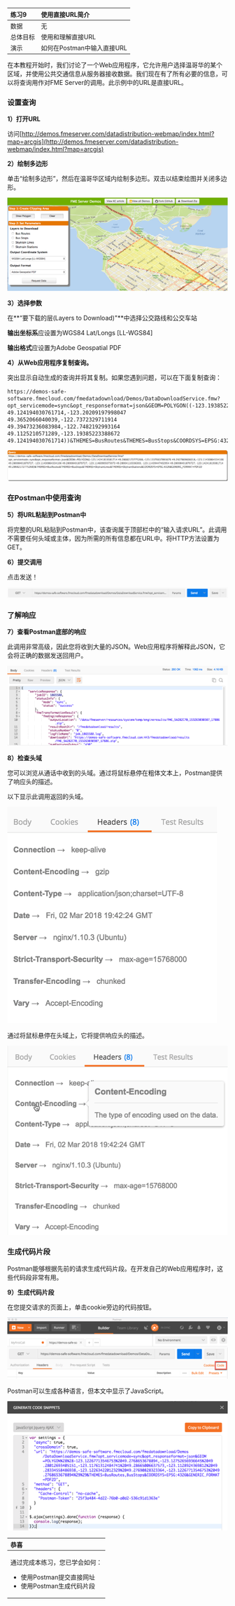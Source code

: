 |  练习9 |  使用直接URL简介 |
| :--- | :--- |
| 数据 | 无 |
| 总体目标 |  使用和理解直接URL |
| 演示 |  如何在Postman中输入直接URL |

在本教程开始时，我们讨论了一个Web应用程序，它允许用户选择温哥华的某个区域，并使用公共交通信息从服务器接收数据。我们现在有了所有必要的信息，可以将查询用作对FME Server的调用。此示例中的URL是直接URL。

### 设置查询

  
 **1）打开URL**

访问[http://demos.fmeserver.com/datadistribution-webmap/index.html?map=arcgis](http://demos.fmeserver.com/datadistribution-webmap/index.html?map=arcgis)

  
 **2）绘制多边形**

单击“绘制多边形”，然后在温哥华区域内绘制多边形。双击以结束绘图并关闭多边形。

[![](../.gitbook/assets/image5.1.1.webappsetup.png)](https://github.com/xuhengxx/FMETraining-1/tree/b47e2c2ddcf98cce07f6af233242f0087d2d374d/FMESERVER_RESTAPI5WebServices/Images/image5.1.1.WebAppSetUp.png)

  
 **3）选择参数**

在**“要下载的层\(Layers to Download\)"**中选择公交路线和公交车站

**输出坐标系**应设置为WGS84 Lat/Longs \[LL-WGS84\]

**输出格式**应设置为Adobe Geospatial PDF

  
 **4）从Web应用程序复制查询。**

突出显示自动生成的查询并将其复制。如果您遇到问题，可以在下面复制查询：

```text
https://demos-safe-software.fmecloud.com/fmedatadownload/Demos/DataDownloadService.fmw?opt_servicemode=sync&opt_responseformat=json&GEOM=POLYGON((-123.19385223388672 49.124194030761714,-123.20209197998047 49.3652066040039,-122.7372329711914 49.39473236083984,-122.7482192993164 49.1125210571289,-123.19385223388672 49.124194030761714))&THEMES=BusRoutes&THEMES=BusStops&COORDSYS=EPSG:4326&GENERIC_FORMAT=PDF2D
```

[![](../.gitbook/assets/image5.1.2.query.png)](https://github.com/xuhengxx/FMETraining-1/tree/b47e2c2ddcf98cce07f6af233242f0087d2d374d/FMESERVER_RESTAPI5WebServices/Images/image5.1.2.Query.png)

### 在Postman中使用查询

  
 **5）将URL粘贴到Postman中**

将完整的URL粘贴到Postman中，该查询属于顶部栏中的“输入请求URL”。此调用不需要任何头域或主体，因为所需的所有信息都在URL中。将HTTP方法设置为GET。

  
 **6）提交调用**

点击发送！

[![](../.gitbook/assets/image5.1.3.submitquery.png)](https://github.com/xuhengxx/FMETraining-1/tree/b47e2c2ddcf98cce07f6af233242f0087d2d374d/FMESERVER_RESTAPI5WebServices/Images/image5.1.3.SubmitQuery.png)

### 了解响应

  
 **7）查看Postman底部的响应**

此调用非常高级，因此您将收到大量的JSON。Web应用程序将解释此JSON，它会将正确的数据发送回用户。

[![](../.gitbook/assets/image5.1.3b.response.png)](https://github.com/xuhengxx/FMETraining-1/tree/b47e2c2ddcf98cce07f6af233242f0087d2d374d/FMESERVER_RESTAPI5WebServices/Images/image5.1.3b.Response.png)

  
 **8）检查头域**

您可以浏览从通话中收到的头域。通过将鼠标悬停在粗体文本上，Postman提供了响应头的描述。

以下显示此调用返回的头域。

[![](../.gitbook/assets/image5.1.4.responseheaderspostman.png)](https://github.com/xuhengxx/FMETraining-1/tree/b47e2c2ddcf98cce07f6af233242f0087d2d374d/FMESERVER_RESTAPI5WebServices/Images/image5.1.4.ResponseHeadersPostman.png)

通过将鼠标悬停在头域上，它将提供响应头的描述。

[![](../.gitbook/assets/image5.1.5.responseheader.png)](https://github.com/xuhengxx/FMETraining-1/tree/b47e2c2ddcf98cce07f6af233242f0087d2d374d/FMESERVER_RESTAPI5WebServices/Images/image5.1.5.ResponseHeader.png)

### 生成代码片段

Postman能够根据先前的请求生成代码片段。在开发自己的Web应用程序时，这些代码段非常有用。

  
 **9）生成代码片段**

在您提交请求的页面上，单击cookie旁边的代码按钮。

[![](../.gitbook/assets/image5.1.6.codesnippets.png)](https://github.com/xuhengxx/FMETraining-1/tree/b47e2c2ddcf98cce07f6af233242f0087d2d374d/FMESERVER_RESTAPI5WebServices/Images/image5.1.6.CodeSnippets.png)

Postman可以生成各种语言，但本文中显示了JavaScript。

[![](../.gitbook/assets/image5.1.7.viewcodesnip.png)](https://github.com/xuhengxx/FMETraining-1/tree/b47e2c2ddcf98cce07f6af233242f0087d2d374d/FMESERVER_RESTAPI5WebServices/Images/image5.1.7.ViewCodeSnip.png)

<table>
  <thead>
    <tr>
      <th style="text-align:left">恭喜</th>
    </tr>
  </thead>
  <tbody>
    <tr>
      <td style="text-align:left">
        <p>通过完成本练习，您已学会如何：
          <br />
        </p>
        <ul>
          <li>使用Postman提交直接网址</li>
          <li>使用Postman生成代码片段</li>
        </ul>
      </td>
    </tr>
  </tbody>
</table>

